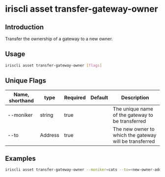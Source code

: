 # iriscli asset transfer-gateway-owner

## Introduction

Transfer the ownership of a gateway to a new owner.

## Usage

```bash
iriscli asset transfer-gateway-owner [flags]
```

## Unique Flags

| Name, shorthand     | type    | Required | Default  | Description                                            |
| --------------------| ------- | -------- | -------- |------------------------------------------------------- |
| --moniker           | string  | true     |          | The unique name of the gateway to be transferred       |
| --to                | Address | true     |          | The new owner to which the gateway will be transferred |

## Examples

```bash
iriscli asset transfer-gateway-owner --moniker=cats --to=<new-owner-address> --from=<key-name> --chain-id=irishub --fee=0.3iris --commit
```
